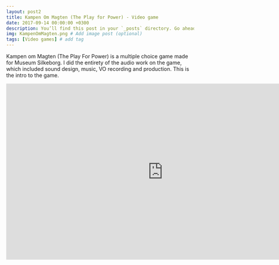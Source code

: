 ```yaml
---
layout: post2
title: Kampen Om Magten (The Play for Power) - Video game
date: 2017-09-14 00:00:00 +0300
description: You’ll find this post in your `_posts` directory. Go ahead and edit it and re-build the site to see your changes. # Add post description (optional)
img: KampenOmMagten.png # Add image post (optional)
tags: [Video games] # add tag
---
```


Kampen om Magten (The Play For Power) is a multiple choice game made for Museum Silkeborg. I did the entirety of the audio work on the game, which included sound design, music, VO recording and production. This is the intro to the game.

<iframe width="840" height="472.5" src="https://www.youtube.com/embed/O_xyyL5xS2k" frameborder="0" allowfullscreen></iframe>

